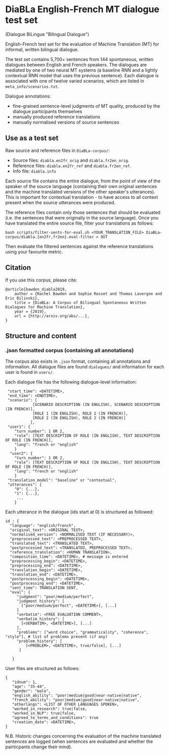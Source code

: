 # DiaBLa English-French MT dialogue test set
(Dialogue BiLingue "Bilingual Dialogue")

English-French test set for the evaluation of Machine Translation (MT) for informal, written bilingual dialogue. 

The test set contains 5,700+ sentences from 144 spontaneous, written dialogues between English and French speakers. The dialogues are mediated by one of two neural MT systems (a baseline RNN and a lightly contextual RNN model that uses the previous sentence). Each dialogue is associated with one of twelve varied scenarios, which are listed in `meta_info/scenarios.txt`.

Dialogue annotations:
 * fine-grained sentence-level judgments of MT quality, produced by the dialogue participants themselves
 * manually produced reference translations
 * manually normalised versions of source sentences


## Use as a test set

Raw source and reference files in `DiaBLa-corpus/`:

- Source files: `diabla.en2fr_orig` and `diabla.fr2en_orig`.
- Reference files: `diabla.en2fr_ref` and `diabla.fr2en_ref`.
- Info file: `diabla.info`
 
Each source file contains the entire dialogue, from the point of view of the speaker of the source language (containing their own original sentences and the machine translated versions of the other speaker's utterances). This is important for contextual translation - to have access to all context present when the source utterances were produced. 

The reference files contain only those sentences that should be evaluated (i.e. the sentences that were originally in the source language). Once you have translated the entire source file, filter your translations as follows:

`bash scripts/filter-sents-for-eval.sh <YOUR_TRANSLATION_FILE> DiaBLa-corpus/diabla.{en2fr,fr2en}.eval-filter > OUT`

Then evaluate the filtered sentences against the reference translations using your favourite metric.


## Citation

If you use this corpus, please cite:

```
@article{bawden_diabla2019,
    author = {Rachel Bawden and Sophie Rosset and Thomas Lavergne and Eric Bilinski},
    title = {DiaBLa: A Corpus of Bilingual Spontaneous Written Dialogues for Machine Translation},
    year = {2019},
    url = {http://arxiv.org/abs/...},
}
```


## Structure and content

### .json formatted corpus (containing all annotations)

The corpus also exists in `.json` format, containing all annotations and information. All dialogue files are found `dialogues/` and information for each user is found in `users/`.

Each dialogue file has the following dialogue-level information:
 ```
  "start_time": <DATETIME>,
  "end_time": <ENDTIME>,
  "scenario": [
             [SCENARIO DESCRIPTION (IN ENGLISH), SCENARIO DESCRIPTION (IN FRENCH)],
             [ROLE 1 (IN ENGLISH), ROLE 2 (IN FRENCH)],
             [ROLE 2 (IN ENGLISH), ROLE 2 (IN FRENCH)]
            ],
  "user1": {
     "turn_number": 1 OR 2,
     "role": [TEXT DESCRIPTION OF ROLE (IN ENGLISH), TEXT DESCRIPTION OF ROLE (IN FRENCH)],
     "lang": "french or "english"
     }
   "user2": {
     "turn_number": 1 OR 2,
     "role": [TEXT DESCRIPTION OF ROLE (IN ENGLISH), TEXT DESCRIPTION OF ROLE (IN FRENCH)],
     "lang": "french or "english"
     }
  "translation_model": "baseline" or "contextual",
  "utterances": {
     "0": {...},
     "1": {...},
      ...
     }
 ```

Each utterance in the dialogue (ids start at 0) is structured as followed:

```
id : {
  "language": "english/french",
  "original_text": <ORIGINAL TEXT>,
  "normalised_version": <NORMALISED TEXT (IF NECESSARY)>,
  "preprocessed_text": <PREPROCESSED TEXT>,
  "translated_text": <TRANSLATED TEXT>,
  "postprocessed_text": <TRANSLATED, PREPROCESSED TEXT>,
  "reference_translation": <HUMAN TRANSLATION>,
  "composition_time": <DATETIME>, # message is entered
  "preprocessing_begin": <DATETIME>,
  "preprocessing_end": <DATETIME>,
  "translation_begin": <DATETIME>,
  "translation_end": <DATETIME>,
  "postprocessing_begin": <DATETIME>,
  "postprocessing_end": <DATETIME>,
  "sent_time": TRANSLATION SENT,
  "eval": {
     "judgment": "poor/medium/perfect",
     "judgment history": [
       ["poor/medium/perfect", <DATETIME>], [...]
     ]
     "verbatim": <FREE EVALUATION COMMENT>,
     "verbatim_history": [
       [<VERBATIM>, <DATETIME>], [...]
     ], 
     "problems": ["word choice", "grammaticality", "coherence", "style"], # list of problems present (if any)
     "problem_history": [
         [<PROBLEM>, <DATETIME>, true/false], [...]
      ]
     
   }
```

User files are structured as follows:

```
{
   "idnum": 1,
   "age": "35-44",
   "gender": "male",
   "english_ability": "poor|medium|good|near-native|native",
   "french_ability": "poor|medium|good|near-native|native",
   "otherlangs": <LIST OF OTHER LANGUAGES SPOKEN>,
   "worked_in_research": true|false,
   "worked_in_NLP": true|false,
   "agreed_to_terms_and_conditions": true
   "creation_date": <DATETIME>,
}
```

N.B. Historic changes concerning the evaluation of the machine translated sentences are logged (when sentences are evaluated and whether the pairticpants change their mind).



<!--
### Scenarios

There are 12 different scenarios (and 12 dialogues associated with each one, 6 for each translation model):

1. __You are both lost in a forest.__
  - Roles: N/A

2. __You are chefs preparing a meal.__
  - Role 1: You are the head chef and you are talking to your subordinate.
  - Role 2: You are the subordinate chef and you are talking to the head chef.


3. __You are in a classroom.__
  - Role 1: You are the teacher and you are talking to a student.
  - Role 2: You are the student and you are talking to your teacher.

4. __You are feeding the ducks by the pond.__
  - Roles: N/A

5. __You are both organising a party.__
  - Role 1: It's your party.
  - Role 2: It's their party.

6. __You are both stuck in a lift at work.__
  - Role 1: You are an employee and you are with your boss.
  - Role 2: You are the boss and are with an employee.

7. __You are in a retirement home.__
  - Role 1: You are visiting and talking to an old friend.
  - Role 2: You are a resident and you are talking with an old friend who is visiting you.

8. __You are in a bar.__
  - Role 1: You are the bartender and talking to a customer.
  - Role 2: You are a customer and are talking to the bartender.

9. __You are in an aeroplane.__
  - Role 1: You are scared and are speaking to the person sitting next to you.
  - Role 2: You are speaking to the person next to you, who is scared.

10. __You are at home in the evening.__
  - Role 1: You are telling your spouse about the awful day you had.
  - Role 2: You are listening to your spouse telling you about the awful day they had.

11. __You are in a psychiatrist's consulting room.__
  - Role 1: You are the psychiatrist and are with your patient.
  - Role 2: You are a patient and you are talking to your psychiatrist.

12. __You are on holiday by the pool.__
  - Role 1: You are trying to relax and the other person wants to do something else.
  - Role 2: You want to do something else and the other person is trying to relax.
-->








